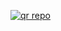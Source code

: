 <a href='https://president-md-session-id-0770bba46538.herokuapp.com/' target="_blank"><img alt='qr repo' src='https://img.shields.io/badge/Scan Qr code 1-red?style=for-the-badge&logo=openv&logoColor=white'/></a>
